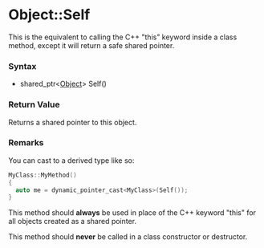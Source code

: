 # Object::Self
This is the equivalent to calling the C++ "this" keyword inside a class method, except it will return a safe shared pointer.

### Syntax

- shared_ptr\<[Object](README.md)\> Self()

### Return Value

Returns a shared pointer to this object.

### Remarks

You can cast to a derived type like so:
```c++
MyClass::MyMethod()
{
  auto me = dynamic_pointer_cast<MyClass>(Self());
}
```
This method should **always** be used in place of the C++ keyword "this" for all objects created as a shared pointer.

This method should **never** be called in a class constructor or destructor.
